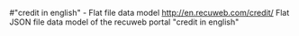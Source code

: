 #"credit in english" - Flat file data model
http://en.recuweb.com/credit/
Flat JSON file data model of the recuweb portal "credit in english"
